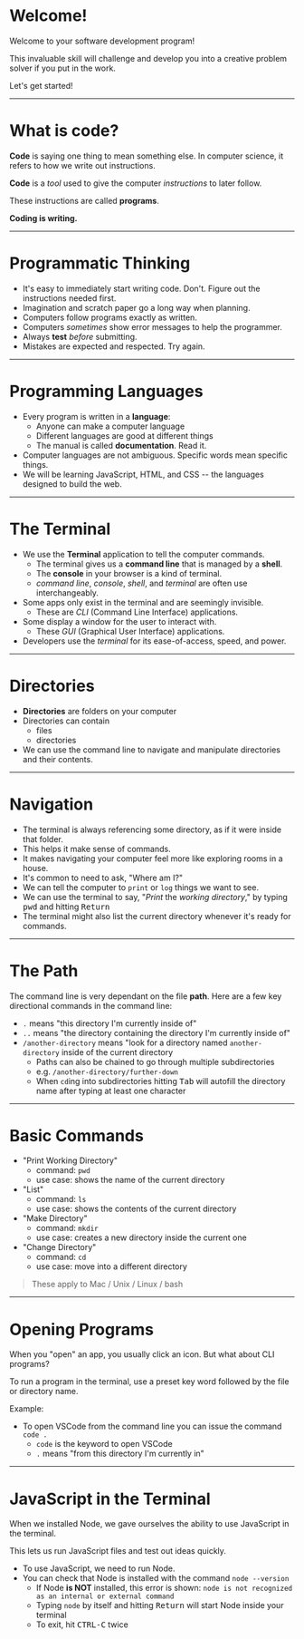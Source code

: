 # Welcome!

Welcome to your software development program!

This invaluable skill will challenge and develop you into a creative problem solver if you put in the work.

Let's get started!

---

# What is code?

**Code** is saying one thing to mean something else. In computer science, it refers to how we write out instructions.

**Code** is a _tool_ used to give the computer _instructions_ to later follow.

These instructions are called **programs**.

**Coding is writing.**

---

# Programmatic Thinking

- It's easy to immediately start writing code. Don't. Figure out the instructions needed first.
- Imagination and scratch paper go a long way when planning.
- Computers follow programs exactly as written.
- Computers _sometimes_ show error messages to help the programmer.
- Always **test** _before_ submitting.
- Mistakes are expected and respected. Try again.

---

# Programming Languages

- Every program is written in a **language**:
  - Anyone can make a computer language
  - Different languages are good at different things
  - The manual is called **documentation**. Read it.
- Computer languages are not ambiguous. Specific words mean specific things.
- We will be learning JavaScript, HTML, and CSS -- the languages designed to build the web.

---


# The Terminal

- We use the **Terminal** application to tell the computer commands.
  - The terminal gives us a **command line** that is managed by a **shell**.
  - The **console** in your browser is a kind of terminal. 
  - *command line*, *console*, *shell*, and *terminal* are often use interchangeably. 
- Some apps only exist in the terminal and are seemingly invisible.
  - These are _CLI_ (Command Line Interface) applications.
- Some display a window for the user to interact with.
  - These _GUI_ (Graphical User Interface) applications.
- Developers use the _terminal_ for its ease-of-access, speed, and power.

---

# Directories

- **Directories** are folders on your computer
- Directories can contain
  - files
  - directories
- We can use the command line to navigate and manipulate directories and their contents.

---

# Navigation

- The terminal is always referencing some directory, as if it were inside that folder.
- This helps it make sense of commands.
- It makes navigating your computer feel more like exploring rooms in a house.
- It's common to need to ask, "Where am I?"
- We can tell the computer to `print` or `log` things we want to see.
- We can use the terminal to say, "_Print_ the _working directory_," by typing <kbd>p</kbd><kbd>w</kbd><kbd>d</kbd> and hitting <kbd>Return</kbd>
- The terminal might also list the current directory whenever it's ready for commands.

---

# The Path

The command line is very dependant on the file **path**. Here are a few key directional commands in the command line:

- `.` means "this directory I'm currently inside of"
- `..` means "the directory containing the directory I'm currently inside of"
- `/another-directory` means "look for a directory named `another-directory` inside of the current directory
  - Paths can also be chained to go through multiple subdirectories
  - e.g. `/another-directory/further-down`
  - When `cd`ing into subdirectories hitting <kbd>Tab</kbd> will autofill the directory name after typing at least one character

---

# Basic Commands

- "Print Working Directory"
  - command: `pwd`
  - use case: shows the name of the current directory
- "List"
  - command: `ls`
  - use case: shows the contents of the current directory
- "Make Directory"
  - command: `mkdir`
  - use case: creates a new directory inside the current one
- "Change Directory"
  - command: `cd`
  - use case: move into a different directory

> These apply to Mac / Unix / Linux / bash

---

# Opening Programs

When you "open" an app, you usually click an icon. But what about CLI programs?

To run a program in the terminal, use a preset key word followed by the file or directory name.

Example:

- To open VSCode from the command line you can issue the command `code .`
  - `code` is the keyword to open VSCode
  - `.` means "from this directory I'm currently in"

---

# JavaScript in the Terminal

When we installed Node, we gave ourselves the ability to use JavaScript in the terminal.

This lets us run JavaScript files and test out ideas quickly.

- To use JavaScript, we need to run Node.
- You can check that Node is installed with the command `node --version`
  - If Node **is NOT** installed, this error is shown: `node is not recognized as an internal or external command`
  - Typing `node` by itself and hitting <kbd>Return</kbd> will start Node inside your terminal
  - To exit, hit <kbd>CTRL-C</kbd> twice
